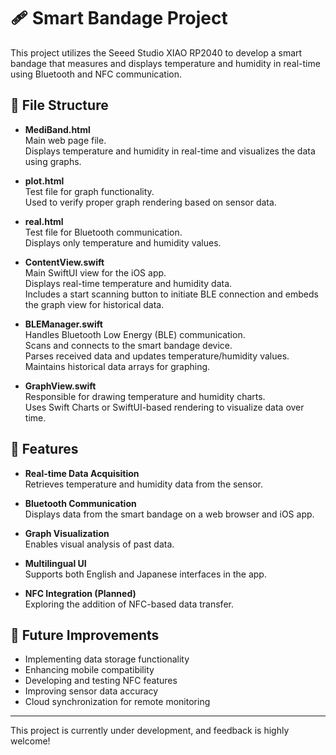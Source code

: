 # 🩹 Smart Bandage Project

This project utilizes the Seeed Studio XIAO RP2040 to develop a smart bandage that measures and displays temperature and humidity in real-time using Bluetooth and NFC communication.

## 📁 File Structure

- **MediBand.html**  
  Main web page file.  
  Displays temperature and humidity in real-time and visualizes the data using graphs.

- **plot.html**  
  Test file for graph functionality.  
  Used to verify proper graph rendering based on sensor data.

- **real.html**  
  Test file for Bluetooth communication.  
  Displays only temperature and humidity values.

- **ContentView.swift**  
  Main SwiftUI view for the iOS app.  
  Displays real-time temperature and humidity data.  
  Includes a start scanning button to initiate BLE connection and embeds the graph view for historical data.

- **BLEManager.swift**  
  Handles Bluetooth Low Energy (BLE) communication.  
  Scans and connects to the smart bandage device.  
  Parses received data and updates temperature/humidity values.  
  Maintains historical data arrays for graphing.

- **GraphView.swift**  
  Responsible for drawing temperature and humidity charts.  
  Uses Swift Charts or SwiftUI-based rendering to visualize data over time.

## 🌟 Features

- **Real-time Data Acquisition**  
  Retrieves temperature and humidity data from the sensor.

- **Bluetooth Communication**  
  Displays data from the smart bandage on a web browser and iOS app.

- **Graph Visualization**  
  Enables visual analysis of past data.

- **Multilingual UI**  
  Supports both English and Japanese interfaces in the app.

- **NFC Integration (Planned)**  
  Exploring the addition of NFC-based data transfer.

## 🚀 Future Improvements

- Implementing data storage functionality  
- Enhancing mobile compatibility  
- Developing and testing NFC features  
- Improving sensor data accuracy  
- Cloud synchronization for remote monitoring

---

This project is currently under development, and feedback is highly welcome!
